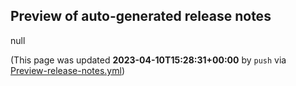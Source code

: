 ## Preview of auto-generated release notes
null


(This page was updated **2023-04-10T15:28:31+00:00** by `push` via [Preview-release-notes.yml](https://github.com/Enselic/cargo-public-api/actions/runs/4658777710))
